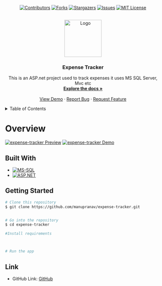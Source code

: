 <div align="center">

[![Contributors][contributors-shield]][contributors-url]
[![Forks][forks-shield]][forks-url]
[![Stargazers][stars-shield]][stars-url]
[![Issues][issues-shield]][issues-url]
[![MIT License][license-shield]][license-url]

</div>

<!-- PROJECT LOGO -->
<br />
<div align="center">

  <a href="https://github.com/manupranav/expense-tracker">
    <img src="media/logo.png" alt="Logo" width="120" height="120">
  </a>

<h3 align="center">Expense Tracker</h3>

  <p align="center">
    This is an ASP.net project used to track expenses it uses MS SQL Server, Mvc etc
    <br />
    <a href="https://github.com/manupranav/expense-tracker"><strong>Explore the docs »</strong></a>
    <br />
    <br />
    <a href="https://github.com/manupranav/expense-tracker">View Demo</a>
    ·
    <a href="https://github.com/manupranav/expense-tracker/issues">Report Bug</a>
    ·
    <a href="https://github.com/manupranav/expense-tracker/issues">Request Feature</a>
  </p>
</div>

<!-- TABLE OF CONTENTS -->
<details>
  <summary>Table of Contents</summary>
  <ol>
    <li>
      <a href="#overview">Overview</a>
    </li>
        <li><a href="#built-with">Built With</a></li>
    <li>
      <a href="#getting-started">Getting Started</a>
    <li><a href="#contact">Link</a></li>
  </ol>
</details>

<!-- Overview -->

# Overview

[![expense-tracker Preview][product-preview]](https://github.com/manupranav/expense-tracker/blob/main/media/preview.png)
[![expense-tracker Demo][product-video]](https://github.com/manupranav/expense-tracker/blob/main/media/demo.gif)

## Built With

- [![MS-SQL][ms-sql.com]][ms-sql-url]
- [![ASP.NET][asp.com]][asp-url]

<!-- GETTING STARTED -->

## Getting Started

```bash
# Clone this repository
$ git clone https://github.com/manupranav/expense-tracker.git


# Go into the repository
$ cd expense-tracker

#Install requirements



# Run the app

```

<!-- LINK -->

## Link

- GitHub Link: [GitHub](https://github.com/manupranav/expense-tracker)

<!-- MARKDOWN LINKS & IMAGES -->
<!-- https://www.markdownguide.org/basic-syntax/#reference-style-links -->

[contributors-shield]: https://img.shields.io/github/contributors/manupranav/expense-tracker.svg?style=for-the-badge
[contributors-url]: https://github.com/manupranav/expense-tracker/graphs/contributors
[forks-shield]: https://img.shields.io/github/forks/manupranav/expense-tracker.svg?style=for-the-badge
[forks-url]: https://github.com/manupranav/expense-tracker/network/members
[stars-shield]: https://img.shields.io/github/stars/manupranav/expense-tracker.svg?style=for-the-badge
[stars-url]: https://github.com/manupranav/expense-tracker/stargazers
[issues-shield]: https://img.shields.io/github/issues/manupranav/expense-tracker.svg?style=for-the-badge
[issues-url]: https://github.com/manupranav/expense-tracker/issues
[license-shield]: https://img.shields.io/github/license/manupranav/expense-tracker.svg?style=for-the-badge
[license-url]: https://github.com/manupranav/expense-tracker/blob/master/LICENSE.txt
[linkedin-shield]: https://img.shields.io/badge/-LinkedIn-black.svg?style=for-the-badge&logo=linkedin&colorB=555
[linkedin-url]: https://linkedin.com/in/linkedin_username
[product-screenshot]: images/screenshot.png
[next.js]: https://img.shields.io/badge/next.js-000000?style=for-the-badge&logo=nextdotjs&logoColor=white
[next-url]: https://nextjs.org/
[react.js]: https://img.shields.io/badge/REACT%20JS-000000?style=for-the-badge&logo=REACT&logoColor=61DBFB
[react-url]: https://reactjs.org/
[materialui]: https://img.shields.io/badge/Material%20UI-293462?style=for-the-badge&logo=mui&logoColor=E7F6F2
[materialui-url]: https://mui.com/
[vue.js]: https://img.shields.io/badge/Vue.js-35495E?style=for-the-badge&logo=vuedotjs&logoColor=4FC08D
[vue-url]: https://vuejs.org/
[angular.io]: https://img.shields.io/badge/Angular-DD0031?style=for-the-badge&logo=angular&logoColor=white
[angular-url]: https://angular.io/
[svelte.dev]: https://img.shields.io/badge/Svelte-4A4A55?style=for-the-badge&logo=svelte&logoColor=FF3E00
[svelte-url]: https://svelte.dev/
[laravel.com]: https://img.shields.io/badge/Laravel-FF2D20?style=for-the-badge&logo=laravel&logoColor=white
[laravel-url]: https://laravel.com
[bootstrap.com]: https://img.shields.io/badge/Bootstrap-563D7C?style=for-the-badge&logo=bootstrap&logoColor=white
[bootstrap-url]: https://getbootstrap.com
[django.com]: https://img.shields.io/badge/Django-092E20?style=for-the-badge&logo=django&logoColor=white
[django-url]: https://www.djangoproject.com/
[sqlite.com]: https://img.shields.io/badge/SQLite-07405E?style=for-the-badge&logo=sqlite&logoColor=white
[sqlite-url]: https://www.sqlite.org/index.html
[postgresql.com]: https://img.shields.io/badge/PostgreSQL-316192?style=for-the-badge&logo=postgresql&logoColor=white
[postgresql-url]: https://www.postgresql.org/
[jquery.com]: https://img.shields.io/badge/jQuery-0769AD?style=for-the-badge&logo=jquery&logoColor=white
[jquery-url]: https://jquery.com
[netlify.com]: https://img.shields.io/badge/Netlify-00C7B7?style=for-the-badge&logo=netlify&logoColor=white
[netlify-url]: https://netlify.com
[python.org]: https://img.shields.io/badge/Python-14354C?style=for-the-badge&logo=python&logoColor=white
[python-url]: https://www.python.org/
[tailwindcss.com]: https://img.shields.io/badge/tailwindcss-%2338B2AC.svg?style=for-the-badge&logo=tailwind-css&logoColor=white
[tailwindcss-url]: https://tailwind.com
[asp.com]: https://img.shields.io/badge/ASP-%2338B2AC.svg?style=for-the-badge&logo=ms-sql&logoColor=white
[asp-url]: https://microsoft.com
[ms-sql.com]: https://img.shields.io/badge/MS-SQL-%2338B2AC.svg?style=for-the-badge&logo=asp&logoColor=white
[ms-sql-url]: https://microsoft.com
[product-preview]: media/preview.png
[product-video]: media/demo.gif
